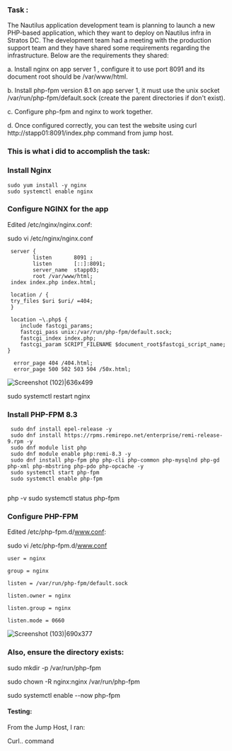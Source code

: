 ### Task :

The Nautilus application development team is planning to launch a new PHP-based application, which they want to deploy on Nautilus infra in Stratos DC. The development team had a meeting with the production support team and they have shared some requirements regarding the infrastructure. Below are the requirements they shared:

a. Install nginx on app server 1 , configure it to use port 8091 and its document root should be /var/www/html.

b. Install php-fpm version 8.1 on app server 1, it must use the unix socket /var/run/php-fpm/default.sock (create the parent directories if don't exist).

c. Configure php-fpm and nginx to work together.

d. Once configured correctly, you can test the website using curl http://stapp01:8091/index.php command from jump host.



### This is what i did to accomplish the task:

### Install Nginx

```
sudo yum install -y nginx
sudo systemctl enable nginx
```
### Configure NGINX for the app

Edited /etc/nginx/nginx.conf:

sudo vi /etc/nginx/nginx.conf

```
 server {
        listen       8091 ;
        listen       [::]:8091;
        server_name  stapp03;
        root /var/www/html;
 index index.php index.html;

 location / {
 try_files $uri $uri/ =404;
 }

 location ~\.php$ {
    include fastcgi_params;
    fastcgi_pass unix:/var/run/php-fpm/default.sock;
    fastcgi_index index.php;
    fastcgi_param SCRIPT_FILENAME $document_root$fastcgi_script_name;
}

  error_page 404 /404.html;
  error_page 500 502 503 504 /50x.html;

```
![Screenshot (102)|636x499](upload://wRNYHSxgIMcd5qXocDsQcBELrrw.png)


sudo systemctl restart nginx

### Install PHP-FPM 8.3

```
 sudo dnf install epel-release -y
 sudo dnf install https://rpms.remirepo.net/enterprise/remi-release-9.rpm -y
 sudo dnf module list php
 sudo dnf module enable php:remi-8.3 -y
 sudo dnf install php-fpm php php-cli php-common php-mysqlnd php-gd php-xml php-mbstring php-pdo php-opcache -y
 sudo systemctl start php-fpm
 sudo systemctl enable php-fpm
 
```
php -v
sudo systemctl status php-fpm

### Configure PHP-FPM
Edited /etc/php-fpm.d/www.conf:

sudo vi /etc/php-fpm.d/www.conf

``` 
user = nginx

group = nginx

listen = /var/run/php-fpm/default.sock

listen.owner = nginx

listen.group = nginx

listen.mode = 0660

```
![Screenshot (103)|690x377](upload://d6EzYme1TNB3ByyN7fViZBx9CGE.png)

### Also, ensure the directory exists:

sudo mkdir -p /var/run/php-fpm

sudo chown -R nginx:nginx /var/run/php-fpm

sudo systemctl enable --now php-fpm

#### Testing:

From the Jump Host, I ran: 

Curl.. command
